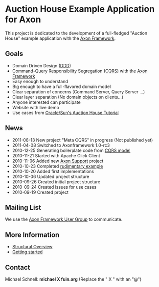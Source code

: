 # Auction House Example Application for Axon #

This project is dedicated to the development of a full-fledged "Auction House" example application with the [Axon Framework](http://code.google.com/p/axonframework/).

## Goals ##
  * Domain Driven Design ([DDD](http://en.wikipedia.org/wiki/Domain-driven_design))
  * Command-Query Responsibility Segregation ([CQRS](http://www.udidahan.com/2009/12/09/clarified-cqrs/)) with the [Axon Framework](http://code.google.com/p/axonframework/)
  * Easy enough to understand
  * Big enough to have a full-flavored domain model
  * Clear separation of concerns (Command Server, Query Server ...)
  * Clear layer separation (No domain objects on clients...)
  * Anyone interested can participate
  * Website with live demo
  * Use cases from [Oracle/Sun's Auction House Tutorial](http://java.sun.com/developer/onlineTraining/Programming/JDCBook/proj2.html)

## News ##
  * 2011-06-13 New project "Meta CQRS" in progress (Not published yet)
  * 2011-04-08 Switched to Axonframework 1.0-rc3
  * 2010-12-25 Generating boilerplate code from [CQRS model](http://code.google.com/p/axon-auction-example/source/browse/#svn%2Ftrunk%2Fauction-parent%2Fdsl)
  * 2010-11-21 Started with Apache Click Client
  * 2010-11-06 Added new [Axon Support](http://code.google.com/p/axon-auction-example/source/browse/trunk/axon-support/) project
  * 2010-10-23 Completed [rudimentary example](GettingStarted.md)
  * 2010-10-20 Added first implementations
  * 2010-10-06 Updated project structure
  * 2010-09-26 Created initial project structure
  * 2010-09-24 Created issues for use cases
  * 2010-09-19 Created project

## Mailing List ##
We use the [Axon Framework User Group](http://groups.google.com/group/axonframework) to communicate.

## More Information ##
  * [Structural Overview](StructuralOverview.md)
  * [Getting started](GettingStarted.md)

## Contact ##
Michael Schnell: **michael X fuin.org** (Replace the " X " with an "@")